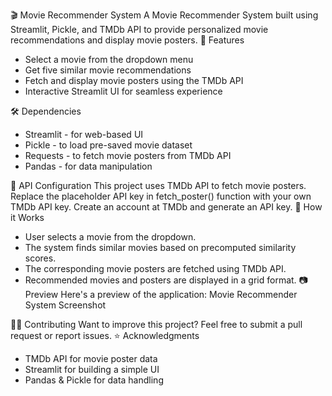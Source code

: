 🎬 Movie Recommender System
A Movie Recommender System built using Streamlit, Pickle, and TMDb API to provide personalized movie recommendations and display movie posters.
📌 Features
- Select a movie from the dropdown menu
- Get five similar movie recommendations
- Fetch and display movie posters using the TMDb API
- Interactive Streamlit UI for seamless experience

🛠 Dependencies
- Streamlit - for web-based UI
- Pickle - to load pre-saved movie dataset
- Requests - to fetch movie posters from TMDb API
- Pandas - for data manipulation

🔗 API Configuration
This project uses TMDb API to fetch movie posters. Replace the placeholder API key in fetch_poster() function with your own TMDb API key.
Create an account at TMDb and generate an API key.
📜 How it Works
- User selects a movie from the dropdown.
- The system finds similar movies based on precomputed similarity scores.
- The corresponding movie posters are fetched using TMDb API.
- Recommended movies and posters are displayed in a grid format.
📷 Preview
Here's a preview of the application:
Movie Recommender System Screenshot

👨‍💻 Contributing
Want to improve this project? Feel free to submit a pull request or report issues.
⭐ Acknowledgments
- TMDb API for movie poster data
- Streamlit for building a simple UI
- Pandas & Pickle for data handling

